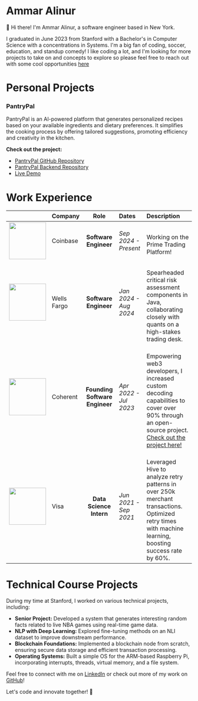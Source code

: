 # Ammar Alinur

👋 Hi there! I'm Ammar Alinur, a software engineer based in New York. 

I graduated in June 2023 from Stanford with a Bachelor's in Computer Science with a concentrations in Systems. I'm a big fan of coding, soccer, education, and standup comedy! I like coding a lot, and I'm looking for more projects to take on and concepts to explore so please feel free to reach out with some cool opportunities [here](mailto:alinurammar@gmail.com)
 
# Personal Projects
### PantryPal
PantryPal is an AI-powered platform that generates personalized recipes based on your available ingredients and dietary preferences. It simplifies the cooking process by offering tailored suggestions, promoting efficiency and creativity in the kitchen.

**Check out the project:**
- [PantryPal GitHub Repository](https://github.com/alinurammar/recipe-creator)
- [PantryPal Backend Repository](https://github.com/alinurammar/recipe-generator-backend)
- [Live Demo](https://recipe-generator-frontend-6f5222e90f53.herokuapp.com/)


# Work Experience
| | Company | Role | Dates | Description |
| ------- | :--- | :---: | :---- | :---------------- |
| <img src="https://pbs.twimg.com/profile_images/1484586799921909764/A9yYenz3_400x400.png" style="width: 100px; height: auto;"> | Coinbase | **Software Engineer** | *Sep 2024 - Present* | <br>Working on the Prime Trading Platform! <br>|
| <img src="https://upload.wikimedia.org/wikipedia/commons/thumb/b/b3/Wells_Fargo_Bank.svg/1200px-Wells_Fargo_Bank.svg.png" style="width: 100px; height: auto;"> | Wells Fargo | **Software Engineer** | *Jan 2024 - Aug 2024* | <br>Spearheaded critical risk assessment components in Java, collaborating closely with quants on a high-stakes trading desk. <br>|
| <img src="https://pbs.twimg.com/profile_images/1584637136573272068/tO3cg1LF_400x400.jpg" style="width: 100px; height: auto;"> | Coherent | **Founding Software Engineer** | *Apr 2022 - Jul 2023* | <br>Empowering web3 developers, I increased custom decoding capabilities to cover over 90% through an open-source project. [Check out the project here!](https://github.com/coherentdevs)<br> |
| <img src="https://1000logos.net/wp-content/uploads/2021/11/VISA-logo.png" style="width: 100px; height: auto;"> |  Visa | **Data Science Intern** | *Jun 2021 - Sep 2021* | <br>Leveraged Hive to analyze retry patterns in over 250k merchant transactions. Optimized retry times with machine learning, boosting success rate by 60%.<br> |

# Technical Course Projects

During my time at Stanford, I worked on various technical projects, including:

- **Senior Project:** Developed a system that generates interesting random facts related to live NBA games using real-time game data.
- **NLP with Deep Learning:** Explored fine-tuning methods on an NLI dataset to improve downstream performance.
- **Blockchain Foundations:** Implemented a blockchain node from scratch, ensuring secure data storage and efficient transaction processing.
- **Operating Systems:** Built a simple OS for the ARM-based Raspberry Pi, incorporating interrupts, threads, virtual memory, and a file system.



Feel free to connect with me on [LinkedIn](https://linkedin.com/in/ammar-alinur) or check out more of my work on [GitHub](https://github.com/alinurammar)!

Let's code and innovate together! 🚀
